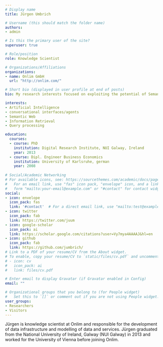 ```yaml
---
# Display name
title: Jürgen Umbrich

# Username (this should match the folder name)
authors:
- admin

# Is this the primary user of the site?
superuser: true

# Role/position
role: Knowledge Scientist

# Organizations/Affiliations
organizations:
- name: Onlim GmbH
  url: "http://onlim.com/"

# Short bio (displayed in user profile at end of posts)
bio: My research interests focused on exploiting the potential of Semantic Web technologies for AI.

interests:
- Artificial Intelligence
- conversational interfaces/agents
- Semantic Web
- Information Retrieval
- Query processing

education:
  courses:
  - course: PhD
    institution: Digital Research Institute, NUI Galway, Ireland
    year: 2013
  - course: Dipl. Engineer Business Economics
    institution: University of Karlsruhe, german
    year: 2008
  
# Social/Academic Networking
# For available icons, see: https://sourcethemes.com/academic/docs/page-builder/#icons
#   For an email link, use "fas" icon pack, "envelope" icon, and a link in the
#   form "mailto:your-email@example.com" or "#contact" for contact widget.
social:
- icon: envelope
  icon_pack: fas
  link: '#contact'  # For a direct email link, use "mailto:test@example.org".
- icon: twitter
  icon_pack: fab
  link: https://twitter.com/juum
- icon: google-scholar
  icon_pack: ai
  link: https://scholar.google.com/citations?user=Vy7mya4AAAAJ&hl=en
- icon: github
  icon_pack: fab
  link: https://github.com/jumbrich/
# Link to a PDF of your resume/CV from the About widget.
# To enable, copy your resume/CV to `static/files/cv.pdf` and uncomment the lines below.
# - icon: cv
#   icon_pack: ai
#   link: files/cv.pdf

# Enter email to display Gravatar (if Gravatar enabled in Config)
email: ""

# Organizational groups that you belong to (for People widget)
#   Set this to `[]` or comment out if you are not using People widget.
user_groups:
- Researchers
- Visitors
---
```


Jürgen is knowledge scientist at Onlim and responsible for the development of data infrastructure and modelling of data and services. Jürgen graduated from the National University of Ireland, Galway (NUI Galway) in 2013 and worked for the University of Vienna before joining Onlim.
